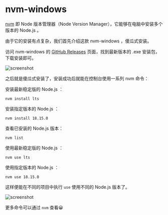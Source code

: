 # nvm-windows

[nvm](https://github.com/nvm-sh/nvm) 即 Node 版本管理器（Node Version Manager），它能够在电脑中安装多个版本的 Node.js 。

由于它的安装有点复杂，我们首先介绍这款 nvm-windows ，傻瓜式安装。

访问 nvm-windows 的 [GitHub Releases](https://github.com/coreybutler/nvm-windows/releases) 页面，找到最新版本的 .exe 安装包，下载安装即可。

![screenshot](https://live.staticflickr.com/65535/52766646312_9a8ba12678_b.jpg)

之后就是傻瓜式安装了，安装成功后就能在控制台使用一系列 nvm 命令：

安装最新稳定版的 Node.js ：

```shell
nvm install lts
```

安装指定版本的 Node.js ：

```shell
nvm install 18.15.0
```

查看已安装的 Node.js 版本：

```shell
nvm list
```

使用最新稳定版的 Node.js ：

```shell
nvm use lts
```

使用指定版本的 Node.js ：

```shell
nvm use 18.15.0
```

这样便能在不同的项目中执行 `use` 使用不同的 Node.js 版本了。

![screenshot](https://live.staticflickr.com/65535/52767204351_958c681eba_z.jpg)

更多命令可以通过 `nvm` 查看😀
